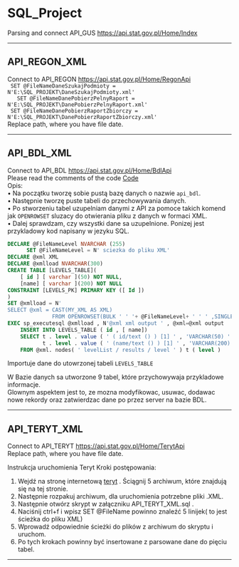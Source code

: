 # SQL_Project
Parsing and connect API_GUS https://api.stat.gov.pl/Home/Index


----------------------

## API_REGON_XML
Connect to API_REGON https://api.stat.gov.pl/Home/RegonApi  
` SET @FileNameDaneSzukajPodmioty = N'E:\SQL_PROJEKT\DaneSzukajPodmioty.xml'`  
`	SET @FileNameDanePobierzPelnyRaport = N'E:\SQL_PROJEKT\DanePobierzPelnyRaport.xml'`    
` SET @FileNameDanePobierzRaportZbiorczy = N'E:\SQL_PROJEKT\DanePobierzRaportZbiorczy.xml'`    
Replace path, where you have file date.

----------------------

## API_BDL_XML 
Connect to API_BDL https://api.stat.gov.pl/Home/BdlApi     
Please read the comments of the code [Code](./API_BDL_XML_v3.0.sql)  
Opis:  
• Na początku tworzę sobie pustą bazę danych o nazwie `api_bdl`.  
• Następnie tworzę puste tabeli do przechowywania danych.  
• Po stworzeniu tabel uzupelniam danymi z API za pomoce takich komend jak `OPENROWSET` sluzacy do otwierania pliku z danych w formaci
XML.  
• Dalej sprawdzam, czy wszystki dane sa uzupelnione. Ponizej jest przykladowy kod napisany w jezyku SQL.  
```SQL
DECLARE @FileNameLevel NVARCHAR (255)  
      SET @FileNameLevel = N' sciezka do pliku XML'  
DECLARE @xml XML  
DECLARE @xmlload NVARCHAR(300)  
CREATE TABLE [LEVELS_TABLE](  
    [ id ] [ varchar ](50) NOT NULL,  
    [name] [ varchar ](200) NOT NULL  
CONSTRAINT [LEVELS_PK] PRIMARY KEY ([ Id ])  
)  
SET @xmlload = N'  
SELECT @xml = CAST(MY_XML AS XML)  
              FROM OPENROWSET(BULK ' ' '+ @FileNameLevel+ ' ' ' ,SINGLE_BLOB) T(MY_XML) '  
EXEC sp_executesql @xmlload , N'@xml xml output ' , @xml=@xml output  
    INSERT INTO LEVELS_TABLE ( id , [ name])
    SELECT t . level . value ( ' ( id/text () ) [1] ' , 'VARCHAR(50) ' ) ,
           t . level . value ( ' (name/text () ) [1] ' , 'VARCHAR(200) ' )
    FROM @xml. nodes( ' levelList / results / level ' ) t ( level )
```  
Importuje dane do utowrzonej tabeli `LEVELS_TABLE`  

W Bazie danych sa utworzone 9 tabel, które przychowywaja przykladowe informacje.   
Glownym aspektem jest to, ze mozna modyfikowac, usuwac, dodawac nowe rekordy oraz zatwierdzac dane po przez server na bazie BDL.

----------------------

## API_TERYT_XML
Connect to API_TERYT https://api.stat.gov.pl/Home/TerytApi  
Replace path, where you have file date.

Instrukcja uruchomienia Teryt
Kroki postępowania: 
1.	Wejdź na stronę internetową [teryt]( http://eteryt.stat.gov.pl/eTeryt/rejestr_teryt/udostepnianie_danych/baza_teryt/uzytkownicy_indywidualni/pobieranie/pliki_pelne.aspx?contrast=default) . Ściągnij 5 archiwum, które znajdują się na tej stronie. 
2.	Następnie rozpakuj archiwum, dla uruchomienia potrzebne pliki .XML. 
3.	Następnie otwórz skrypt w załączniku API_TERYT_XML.sql . 
4.	Naciśnij  ctrl+f i wpisz SET @FileName powinno znaleźć 5 linijek( to jest ścieżka do pliku XML) 
5.	Wprowadź odpowiednie ścieżki do plików z archiwum do skryptu i uruchom.
6.	Po tych krokach powinny być insertowane z parsowane dane do pięciu tabel.

----------------------

